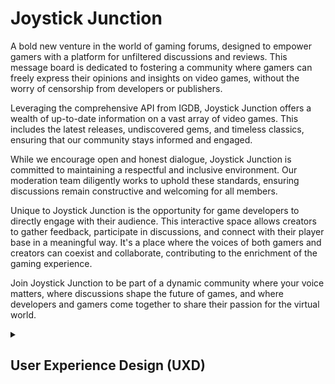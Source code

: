 # Joystick Junction

A bold new venture in the world of gaming forums, designed to empower gamers with a platform for unfiltered discussions and reviews. This message board is dedicated to fostering a community where gamers can freely express their opinions and insights on video games, without the worry of censorship from developers or publishers.

Leveraging the comprehensive API from IGDB, Joystick Junction offers a wealth of up-to-date information on a vast array of video games. This includes the latest releases, undiscovered gems, and timeless classics, ensuring that our community stays informed and engaged.

While we encourage open and honest dialogue, Joystick Junction is committed to maintaining a respectful and inclusive environment. Our moderation team diligently works to uphold these standards, ensuring discussions remain constructive and welcoming for all members.

Unique to Joystick Junction is the opportunity for game developers to directly engage with their audience. This interactive space allows creators to gather feedback, participate in discussions, and connect with their player base in a meaningful way. It's a place where the voices of both gamers and creators can coexist and collaborate, contributing to the enrichment of the gaming experience.

Join Joystick Junction to be part of a dynamic community where your voice matters, where discussions shape the future of games, and where developers and gamers come together to share their passion for the virtual world.

<details>
<summary><h2>User Experience Design (UXD)</h2></summary>

<details>
<summary><h3>Strategy</h3></summary>

<details>
<summary><h4>Theme 1: Community Engagement and Discussions</h4></summary>

##### Epic: Forum Functionality

###### USER STORY - Easy Site Navigation (First-Time Visitor): As a first-time visitor, I want to easily understand how to navigate and use the forum, so I can quickly get involved in discussions

###### USER STORY - Discover New Content (Frequent Visitor): As a frequent visitor, I want to see new or updated threads since my last visit, so I can stay engaged with current discussions

###### USER STORY - Resume Discussions (Returning Visitor): As a returning visitor, I want to be able to easily find and resume previous discussions I was involved in, so that I can keep engaged

</details>

<details>
<summary><h4>Theme 2: Gaming Information and Resources</h4></summary>

##### Epic: Integration with IGDB API

###### USER STORY - Access Game Information: As a gamer, I want to access up-to-date information on games so that I can stay informed about new and existing titles

###### USER STORY - View Game Reviews and Ratings: As a gamer, I want to see game reviews and ratings so that I can make informed decisions about what games to play

</details>

<details>
<summary><h4>Theme 3: Developer Interaction</h4></summary>

##### Epic: Developer Engagement Tools

###### USER STORY - Developer Profile Creation: As a game developer, I want to create a profile so that I can interact with the gaming community

###### USER STORY - Participate in Community Discussions: As a developer, I want to participate in discussions so that I can receive feedback and engage with my audience

###### USER STORY - Showcase New Games: As a developer, I want to showcase my new games so that I can attract potential players and receive early feedback

###### USER STORY - Developer Updates (Returning Visitor): As a returning visitor, I want notifications or a news feed feature that updates me on interactions or responses from game developers in threads I'm interested in

</details>

<details>
<summary><h4>Theme 4: User Experience and Accessibility</h4></summary>

##### Epic: Platform Usability

###### USER STORY - Intuitive Interface: As a user, I want a user-friendly interface so that I can easily navigate the forum

###### USER STORY - Accessibility Features: As a user with disabilities, I want accessibility features so that I can comfortably use the platform

</details>

<details>
<summary><h4>Theme 5: Account Management</h4></summary>

##### Epic: User Profile Management

###### USER STORY - Update Personal Information: As a user, I want to update my personal information so that my profile reflects my current details

###### USER STORY - Add or Change Profile Image: As a user, I want to add or change my profile image so that my profile is more personalised

###### USER STORY - Customise Notifications: As a user, I want to customise my notification settings so that I can control what alerts I receive

###### USER STORY - Personalise Forum Appearance: As a user, I want to choose themes or visual settings for the forum so that I can have a more personalised browsing experience

##### Epic: Sign-In and Authentication

###### USER STORY - Streamlined Registration (First-Time Visitor): As a first-time visitor, I want a streamlined registration process, so I can quickly join the community

###### USER STORY - Sign-In with Username/Password: As a user, I want to sign in with a username and password so that I can access my account

###### USER STORY - Social Network Sign-In: As a user, I want the option to sign in using social networks (like Facebook, Google, or Twitter) for ease of access and to link my social media profiles

##### Epic: Community Features

###### USER STORY - Follow Users and Developers: As a user, I want to follow other users or developers so that I can keep track of their posts and interactions

###### USER STORY - Create and Join Interest Groups: As a user, I want to create and join groups based on specific gaming interests or topics so that I can engage in more focused discussions

##### Epic: Security and Privacy

###### USER STORY - Control Profile Visibility: As a user, I want to control who can see my profile and posts so that I can manage my privacy on the forum

###### USER STORY - Secure Authentication Methods: As a user, I want to have secure authentication methods (like two-factor authentication) to ensure the safety of my account

</details>

<details>
<summary><h4>Theme 6: Site Administration and Moderation</h4></summary>

##### Epic: Content Moderation

###### USER STORY - Monitor Compliance: As an admin, I want to monitor posts and threads to ensure they comply with community guidelines

###### USER STORY - Edit or Delete Violating Posts: As an admin, I want the ability to delete or edit posts that violate rules to maintain a respectful environment

###### USER STORY - Handle Reported Content: As an admin, I want to receive notifications of reported posts or threads so that I can review them promptly

##### Epic: User Management

###### USER STORY - Highlight Moderators (Frequent Visitor): As a frequent visitor, I want to see active moderators and community leaders highlighted, so I know whom to contact for help or information

###### USER STORY - Manage User Accounts: As an admin, I want to view and manage user accounts to ensure community standards are upheld

###### USER STORY - Address Community Violations: As an admin, I want to suspend or ban users who repeatedly violate community guidelines

###### USER STORY - Assign Roles and Permissions: As a site owner, I want to assign and manage different roles and permissions for admins and developers to help in community moderation and management

##### Epic: Analytics and Reporting

###### USER STORY - Access User Activity Analytics: As a site owner, I want to access analytics on user activity and engagement to understand community trends

###### USER STORY - Generate Engagement Reports: As a site owner, I want to generate reports on forum metrics such as active users, post frequency, and popular topics to guide decision-making

##### Epic: Site Management

###### USER STORY - Manage Categories and Subforums: As an admin, I want to manage and update categories and subforums to keep the forum organised and relevant

##### Epic: Feedback and Improvement

###### USER STORY - Collect User Feedback: As a site owner, I want to collect and review user feedback to identify areas for improvement

</details>

<details>
<summary><h4>Strategy Tradeoffs</h4></summary>

![Joystick Junction Tradeoff Table](/static/images/readme/uxd/strategy/joystick_junction_strategy-tradeoffs-table.png)

![Joystick Junction Tradeoff Graph](/static/images/readme/uxd/strategy/joystick_junction_strategy_tradeoffs_graph.png)
</details>

</details>
